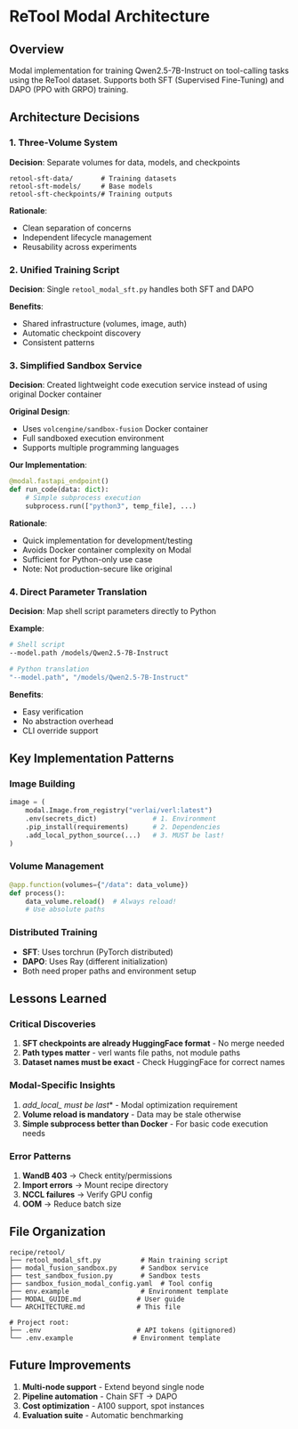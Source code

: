 # ReTool Modal Architecture

## Overview
Modal implementation for training Qwen2.5-7B-Instruct on tool-calling tasks using the ReTool dataset. Supports both SFT (Supervised Fine-Tuning) and DAPO (PPO with GRPO) training.

## Architecture Decisions

### 1. Three-Volume System
**Decision**: Separate volumes for data, models, and checkpoints

```
retool-sft-data/       # Training datasets
retool-sft-models/     # Base models
retool-sft-checkpoints/# Training outputs
```

**Rationale**: 
- Clean separation of concerns
- Independent lifecycle management
- Reusability across experiments

### 2. Unified Training Script
**Decision**: Single `retool_modal_sft.py` handles both SFT and DAPO

**Benefits**:
- Shared infrastructure (volumes, image, auth)
- Automatic checkpoint discovery
- Consistent patterns

### 3. Simplified Sandbox Service
**Decision**: Created lightweight code execution service instead of using original Docker container

**Original Design**: 
- Uses `volcengine/sandbox-fusion` Docker container
- Full sandboxed execution environment
- Supports multiple programming languages

**Our Implementation**:
```python
@modal.fastapi_endpoint()
def run_code(data: dict):
    # Simple subprocess execution
    subprocess.run(["python3", temp_file], ...)
```

**Rationale**:
- Quick implementation for development/testing
- Avoids Docker container complexity on Modal
- Sufficient for Python-only use case
- Note: Not production-secure like original

### 4. Direct Parameter Translation
**Decision**: Map shell script parameters directly to Python

**Example**:
```bash
# Shell script
--model.path /models/Qwen2.5-7B-Instruct

# Python translation
"--model.path", "/models/Qwen2.5-7B-Instruct"
```

**Benefits**:
- Easy verification
- No abstraction overhead
- CLI override support

## Key Implementation Patterns

### Image Building
```python
image = (
    modal.Image.from_registry("verlai/verl:latest")
    .env(secrets_dict)              # 1. Environment
    .pip_install(requirements)      # 2. Dependencies  
    .add_local_python_source(...)   # 3. MUST be last!
)
```

### Volume Management
```python
@app.function(volumes={"/data": data_volume})
def process():
    data_volume.reload()  # Always reload!
    # Use absolute paths
```

### Distributed Training
- **SFT**: Uses torchrun (PyTorch distributed)
- **DAPO**: Uses Ray (different initialization)
- Both need proper paths and environment setup

## Lessons Learned

### Critical Discoveries
1. **SFT checkpoints are already HuggingFace format** - No merge needed
2. **Path types matter** - verl wants file paths, not module paths
3. **Dataset names must be exact** - Check HuggingFace for correct names

### Modal-Specific Insights
1. **add_local_* must be last** - Modal optimization requirement
2. **Volume reload is mandatory** - Data may be stale otherwise
3. **Simple subprocess better than Docker** - For basic code execution needs

### Error Patterns
1. **WandB 403** → Check entity/permissions
2. **Import errors** → Mount recipe directory
3. **NCCL failures** → Verify GPU config
4. **OOM** → Reduce batch size

## File Organization
```
recipe/retool/
├── retool_modal_sft.py          # Main training script
├── modal_fusion_sandbox.py      # Sandbox service
├── test_sandbox_fusion.py       # Sandbox tests
├── sandbox_fusion_modal_config.yaml  # Tool config
├── env.example                  # Environment template
├── MODAL_GUIDE.md              # User guide
└── ARCHITECTURE.md             # This file

# Project root:
├── .env                        # API tokens (gitignored)
└── .env.example               # Environment template
```

## Future Improvements
1. **Multi-node support** - Extend beyond single node
2. **Pipeline automation** - Chain SFT → DAPO
3. **Cost optimization** - A100 support, spot instances
4. **Evaluation suite** - Automatic benchmarking
